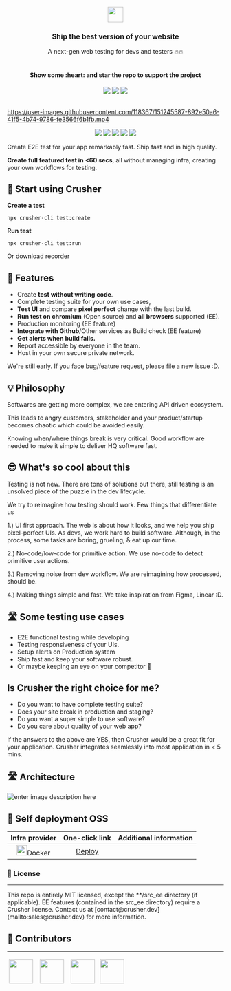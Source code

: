 <br/>
<div align="center">
<img src="https://i.imgur.com/Z6wyajH.png" height="36" style="margin: 0 auto;"/>
<h3 align="center" >Ship the best version of your website</h3>
<div>A next-gen web testing for devs and testers 🔥🔥 </div><br/>


</div>
<div align="center">
<h4> Show some :heart: and star the repo to support the project</h4>
</div>

<div align="center">
  <img src="https://img.shields.io/github/stars/crusherdev/crusher.svg?style=social&label=Star"/>  
    <img src="https://img.shields.io/github/forks/crusherdev/crusher.svg?style=social&label=Fork"/>
     <img src="https://img.shields.io/github/watchers/crusherdev/crusher.svg?style=social&label=Watch"/>
</div>
<br/>

https://user-images.githubusercontent.com/118367/151245587-892e50a6-41f5-4b74-9786-fe3566f6b1fb.mp4


<p align="center">
    <a href="https://github.com/badges/shields/graphs/contributors" alt="Contributors">
        <img src="https://img.shields.io/badge/license-MIT-%23373737?style=flat-square&color=ff3db6" /></a>
    <a href="#backers" alt="Backers on Open Collective">
        <img src="https://img.shields.io/badge/node-%3E=%2014.0.0-brightgreen?style=flat-square" /></a>
            <a href="#backers" alt="Backers on Open Collective">
        <img src="https://img.shields.io/github/last-commit/crusherdev/crusher?color=8e3dff&style=flat-square" /></a>
                    <a href="#backers" alt="Backers on Open Collective">
                <img src="https://img.shields.io/docker/image-size/7296823551/test?style=flat-square" /></a>
                                    <a href="#backers" alt="Backers on Open Collective">
                                <img src="https://img.shields.io/npm/types/typescript?style=flat-square" /></a>
</p>


Create E2E test for your app remarkably fast. Ship fast and in high quality.

**Create full featured test in <60 secs**, all without managing infra, creating your own workflows for testing.


## 🚀 Start using Crusher

**Create a test**

```
npx crusher-cli test:create
```


**Run test**

```
npx crusher-cli test:run
```

Or download recorder

## 🔮 Features

- Create **test without writing code**.
- Complete testing suite for your own use cases,
- **Test UI** and compare **pixel perfect** change with the last build.
- **Run test on chromium** (Open source) and **all browsers** supported (EE).
- Production monitoring (EE feature)
- **Integrate with Github**/Other services as Build check (EE feature)
- **Get alerts when build fails.**
- Report accessible by everyone in the team.
- Host in your own secure private network.

We're still early. If you face bug/feature request, please file a new issue :D.

## 💡 Philosophy

Softwares are getting more complex, we are entering API driven ecosystem.

This leads to angry customers, stakeholder and your product/startup becomes chaotic which could be avoided easily.

Knowing when/where things break is very critical. Good workflow are needed to make it simple to deliver HQ software fast.

## 😎 What's so cool about this

Testing is not new. There are tons of solutions out there, still testing is an unsolved piece of the puzzle in the dev lifecycle.

We try to reimagine how testing should work. Few things that differentiate us

1.) UI first approach. The web is about how it looks, and we help you ship pixel-perfect UIs. As devs, we work hard to build software. Although, in the process, some tasks are boring, grueling, & eat up our time.

2.) No-code/low-code for primitive action. We use no-code to detect primitive user actions.

3.) Removing noise from dev workflow. We are reimagining how processed, should be.

4.) Making things simple and fast. We take inspiration from Figma, Linear :D.

## 🛣️ Some testing use cases

- E2E functional testing while developing
- Testing responsiveness of your UIs.
- Setup alerts on Production system
- Ship fast and keep your software robust.
- Or maybe keeping an eye on your competitor 👀

## Is Crusher the right choice for me?
- Do you want to have complete testing suite?
- Does your site break in production and staging?
- Do you want a super simple to use software?
- Do you care about quality of your web app?

If the answers to the above are YES, then Crusher would be a great fit for your
application. Crusher integrates seamlessly into most application in < 5 mins.

## 🛣️ Architecture

![enter image description here](https://i.imgur.com/wzU5fUO.png)


## 🧱 Self deployment OSS

|                                   **Infra provider**                                   |                                **One-click link**                                | **Additional information** |
| :------------------------------------------------------------------------------------: | :------------------------------------------------------------------------------: | :------------------------: |
| <div style=""> <img src="https://i.imgur.com/x2v2EpM.png" height="24px"/>Docker </div> | [Deploy](https://docs.crusher.dev/docs/self-host/how-to-setup-crusher-on-docker) |                            |

### 📝 License

<hr/>
This repo is entirely MIT licensed, except the **/src_ee directory (if applicable).
EE features (contained in the src_ee directory) require a Crusher license. Contact us at [contact@crusher.dev](mailto:sales@crusher.dev) for more information.

## 🤝 Contributors

<hr/>
<p float="left">

<img src="https://avatars.githubusercontent.com/u/6849438?v=4" height="56" style="margin: 4px;"/> &nbsp;<img src="https://avatars.githubusercontent.com/u/16796008?v=4" height="56" style="margin: 4px;"/> &nbsp;<img src="https://avatars.githubusercontent.com/u/51117080?v=4" height="56" style="margin: 4px;"/>&nbsp;<img src="https://avatars.githubusercontent.com/u/55053424?v=4" height="56" style="margin: 4px;"/>

</p>
